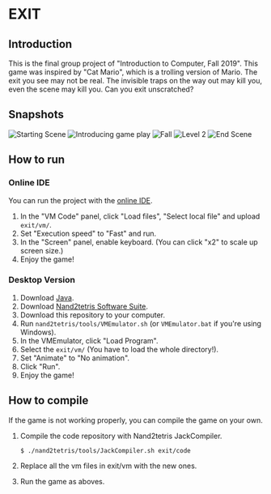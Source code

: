 # EXIT

## Introduction
This is the final group project of "Introduction to Computer, Fall 2019". This game was inspired by "Cat Mario", which is a trolling version of Mario. The exit you see may not be real. The invisible traps on the way out may kill you, even the scene may kill you. Can you exit unscratched?

## Snapshots
![Starting Scene](https://i.imgur.com/jB0of98.png)
![Introducing game play](https://i.imgur.com/3Pq5JN7.png)
![Fall](https://i.imgur.com/yistrXb.png)
![Level 2](https://i.imgur.com/3ibZCef.png)
![End Scene](https://i.imgur.com/pyMXElk.png)

## How to run
### Online IDE
You can run the project with the [online IDE](https://nand2tetris.github.io/web-ide/vm).

1. In the "VM Code" panel, click "Load files", "Select local file" and upload `exit/vm/`.
2. Set "Execution speed" to "Fast" and run.
3. In the "Screen" panel, enable keyboard. (You can click "x2" to scale up screen size.)
4. Enjoy the game!

### Desktop Version
1. Download [Java](https://www.java.com/en/download/).
2. Download [Nand2tetris Software Suite](https://www.nand2tetris.org/software).
3. Download this repository to your computer.
4. Run `nand2tetris/tools/VMEmulator.sh` (or `VMEmulator.bat` if you're using Windows).
5. In the VMEmulator, click "Load Program".
6. Select the `exit/vm/` (You have to load the whole directory!).
7. Set "Animate" to "No animation".
8. Click "Run".
9. Enjoy the game!

## How to compile
If the game is not working properly, you can compile the game on your own.

1. Compile the code repository with Nand2tetris JackCompiler.

    `$ ./nand2tetris/tools/JackCompiler.sh exit/code`

2. Replace all the vm files in exit/vm with the new ones.
3. Run the game as aboves.
